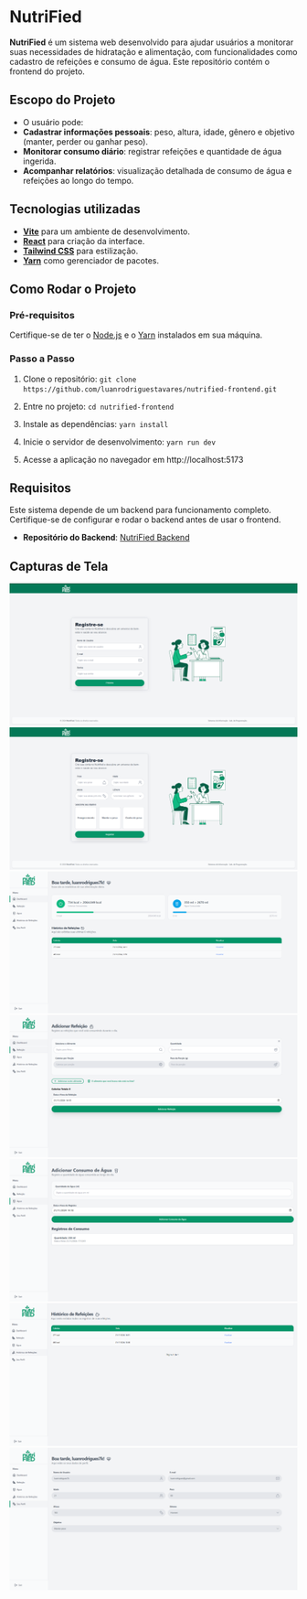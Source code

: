 
# NutriFied

**NutriFied** é um sistema web desenvolvido para ajudar usuários a monitorar suas necessidades de hidratação e alimentação, com funcionalidades como cadastro de refeições e consumo de água. Este repositório contém o frontend do projeto.

## Escopo do Projeto
- O usuário pode:
-  **Cadastrar informações pessoais**: peso, altura, idade, gênero e objetivo (manter, perder ou ganhar peso).
-  **Monitorar consumo diário**: registrar refeições e quantidade de água ingerida.
-  **Acompanhar relatórios**: visualização detalhada de consumo de água e refeições ao longo do tempo.

## Tecnologias utilizadas
-  **[Vite](https://vitejs.dev/)** para um ambiente de desenvolvimento.
-  **[React](https://react.dev/)** para criação da interface.
-  **[Tailwind CSS](https://tailwindcss.com/)** para estilização.
-  **[Yarn](https://yarnpkg.com/)** como gerenciador de pacotes.
  
## Como Rodar o Projeto

### Pré-requisitos
Certifique-se de ter o [Node.js](https://nodejs.org/) e o [Yarn](https://yarnpkg.com/) instalados em sua máquina.

### Passo a Passo
1. Clone o repositório: 
`git clone https://github.com/luanrodriguestavares/nutrified-frontend.git`

2. Entre no projeto:
`cd nutrified-frontend`

3. Instale as dependências:
`yarn install`

4. Inicie o servidor de desenvolvimento:
`yarn run dev`

5. Acesse a aplicação no navegador em http://localhost:5173

## Requisitos

Este sistema depende de um backend para funcionamento completo. Certifique-se de configurar e rodar o backend antes de usar o frontend.

-   **Repositório do Backend**: [NutriFied Backend](https://github.com/luanrodriguestavares/nutrified-backend)

## Capturas de Tela
<img src="./public/telacadastro-1.png" alt="Tela de Cadastro (parte 1)">
<img src="./public/telacadastro-2.png" alt="Tela de Cadastro (parte 2)">
<img src="./public/dashboard.png" alt="Tela de Dashboard">
<img src="./public/addrefeicao.png" alt="Tela de Adicionar Refeições">
<img src="./public/addagua.png" alt="Tela de Adicionar de Consumo de Água">
<img src="./public/historicorefeicoes.png" alt="Tela de Histórico de Refeições">
<img src="./public/dadosusuario.png" alt="Tela de Dados do Usuário">



